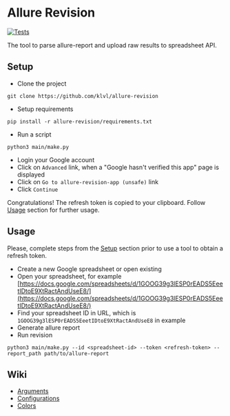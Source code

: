 # Allure Revision

[![Tests](https://github.com/klvl/allure-revision/actions/workflows/pytests.yml/badge.svg)](https://github.com/klvl/allure-revision/actions/workflows/pytests.yml)

The tool to parse allure-report and upload raw results to spreadsheet API.

## Setup

* Clone the project
```shell
git clone https://github.com/klvl/allure-revision
```
* Setup requirements
```shell
pip install -r allure-revision/requirements.txt
```
* Run a script
```shell
python3 main/make.py
```
* Login your Google account
* Click on `Advanced` link, when a "Google hasn't verified this app" page is displayed
* Click on `Go to allure-revision-app (unsafe)` link
* Click `Continue`

Congratulations! The refresh token is copied to your clipboard. Follow [Usage](#usage) section for further usage.


## Usage

Please, complete steps from the [Setup](#setup) section prior to use a tool to obtain a refresh token.

* Create a new Google spreadsheet or open existing  
* Open your spreadsheet, for example [https://docs.google.com/spreadsheets/d/1GOOG39g3lESP0rEADS5EeetIDtoE9XtRactAndUseE8/](https://docs.google.com/spreadsheets/d/1GOOG39g3lESP0rEADS5EeetIDtoE9XtRactAndUseE8/)  
* Find your spreadsheet ID in URL, which is `1GOOG39g3lESP0rEADS5EeetIDtoE9XtRactAndUseE8` in example  
* Generate allure report  
* Run revision  
```shell
python3 main/make.py --id <spreadsheet-id> --token <refresh-token> --report_path path/to/allure-report
```


## Wiki

* [Arguments](https://github.com/klvl/allure-revision/wiki/Arguments)
* [Configurations](https://github.com/klvl/allure-revision/wiki/Configuration)
* [Colors](https://github.com/klvl/allure-revision/wiki/Colors)

